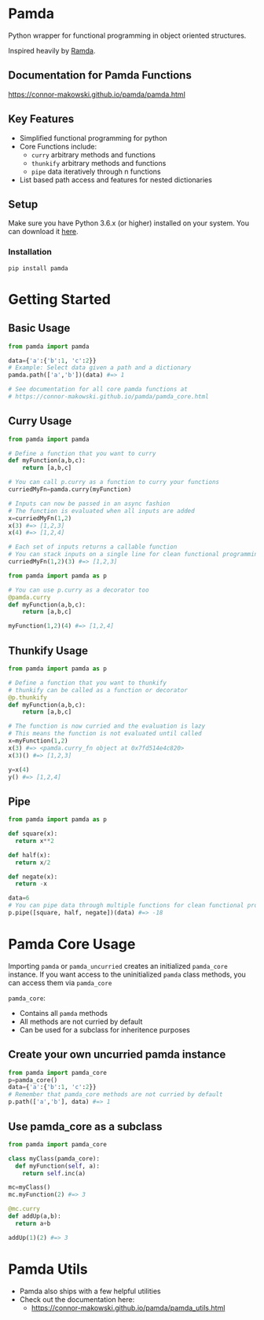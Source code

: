 Pamda
==========
Python wrapper for functional programming in object oriented structures.

Inspired heavily by [Ramda](https://ramdajs.com/docs/).


Documentation for Pamda Functions
--------
https://connor-makowski.github.io/pamda/pamda.html

Key Features
--------

- Simplified functional programming for python
- Core Functions include:
  - `curry` arbitrary methods and functions
  - `thunkify` arbitrary methods and functions
  - `pipe` data iteratively through n functions
- List based path access and features for nested dictionaries


Setup
----------

Make sure you have Python 3.6.x (or higher) installed on your system. You can download it [here](https://www.python.org/downloads/).

### Installation

```
pip install pamda
```

# Getting Started

## Basic Usage
```py
from pamda import pamda

data={'a':{'b':1, 'c':2}}
# Example: Select data given a path and a dictionary
pamda.path(['a','b'])(data) #=> 1

# See documentation for all core pamda functions at
# https://connor-makowski.github.io/pamda/pamda_core.html
```

## Curry Usage
```py
from pamda import pamda

# Define a function that you want to curry
def myFunction(a,b,c):
    return [a,b,c]

# You can call p.curry as a function to curry your functions
curriedMyFn=pamda.curry(myFunction)

# Inputs can now be passed in an async fashion
# The function is evaluated when all inputs are added
x=curriedMyFn(1,2)
x(3) #=> [1,2,3]
x(4) #=> [1,2,4]

# Each set of inputs returns a callable function
# You can stack inputs on a single line for clean functional programming
curriedMyFn(1,2)(3) #=> [1,2,3]
```

```py
from pamda import pamda as p

# You can use p.curry as a decorator too
@pamda.curry
def myFunction(a,b,c):
    return [a,b,c]

myFunction(1,2)(4) #=> [1,2,4]
```

## Thunkify Usage
```py
from pamda import pamda as p

# Define a function that you want to thunkify
# thunkify can be called as a function or decorator
@p.thunkify
def myFunction(a,b,c):
    return [a,b,c]

# The function is now curried and the evaluation is lazy
# This means the function is not evaluated until called
x=myFunction(1,2)
x(3) #=> <pamda.curry_fn object at 0x7fd514e4c820>
x(3)() #=> [1,2,3]

y=x(4)
y() #=> [1,2,4]
```

## Pipe
```py
from pamda import pamda as p

def square(x):
  return x**2

def half(x):
  return x/2

def negate(x):
  return -x

data=6
# You can pipe data through multiple functions for clean functional programming
p.pipe([square, half, negate])(data) #=> -18
```

# Pamda Core Usage

Importing `pamda` or `pamda_uncurried` creates an initialized `pamda_core` instance. If you want access to the uninitialized `pamda` class methods, you can access them via `pamda_core`

`pamda_core`:
  - Contains all `pamda` methods
  - All methods are not curried by default
  - Can be used for a subclass for inheritence purposes

## Create your own uncurried pamda instance
```py
from pamda import pamda_core
p=pamda_core()
data={'a':{'b':1, 'c':2}}
# Remember that pamda_core methods are not curried by default
p.path(['a','b'], data) #=> 1
```

## Use pamda_core as a subclass
```py
from pamda import pamda_core

class myClass(pamda_core):
  def myFunction(self, a):
    return self.inc(a)

mc=myClass()
mc.myFunction(2) #=> 3

@mc.curry
def addUp(a,b):
  return a+b

addUp(1)(2) #=> 3
```

# Pamda Utils

- Pamda also ships with a few helpful utilities
- Check out the documentation here:
  - https://connor-makowski.github.io/pamda/pamda_utils.html
